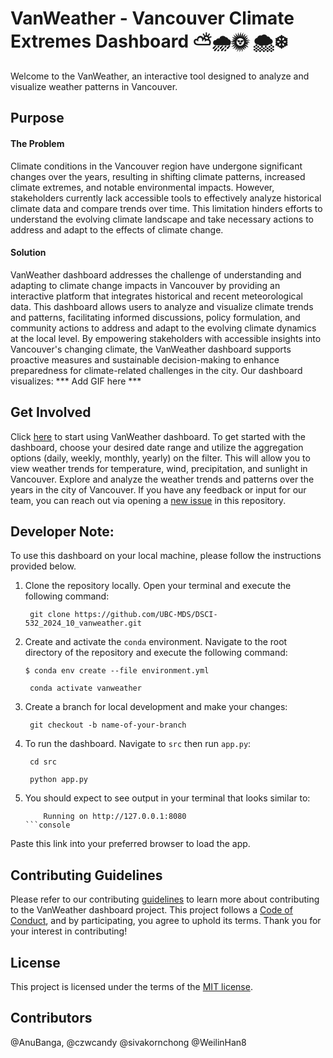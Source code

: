 # VanWeather - Vancouver Climate Extremes Dashboard ⛅🌧️🌞 🌨️❄️

Welcome to the VanWeather, an interactive tool designed to analyze and visualize weather patterns in Vancouver.
## Purpose 

#### The Problem
Climate conditions in the Vancouver region have undergone significant changes over the years, resulting in shifting climate patterns, increased climate extremes, and notable environmental impacts. However, stakeholders currently lack accessible tools to effectively analyze historical climate data and compare trends over time. This limitation hinders efforts to understand the evolving climate landscape and take necessary actions to address and adapt to the effects of climate change.

#### Solution
VanWeather dashboard addresses the challenge of understanding and adapting to climate change impacts in Vancouver by providing an interactive platform that integrates historical and recent meteorological data. This dashboard allows users to analyze and visualize climate trends and patterns, facilitating informed discussions, policy formulation, and community actions to address and adapt to the evolving climate dynamics at the local level. By empowering stakeholders with accessible insights into Vancouver's changing climate, the VanWeather dashboard supports proactive measures and sustainable decision-making to enhance preparedness for climate-related challenges in the city.
Our dashboard visualizes: *** Add GIF here ***

## Get Involved
Click [here](https://dsci-532-2024-10-vanweather.onrender.com/) to start using VanWeather dashboard.
To get started with the dashboard, choose your desired date range and utilize the aggregation options (daily, weekly, monthly, yearly) on the filter. This will allow you to view weather trends for temperature, wind, precipitation, and sunlight in Vancouver. Explore and analyze the weather trends and patterns over the years in the city of Vancouver.
If you have any feedback or input for our team, you can reach out via opening a [new issue](https://github.com/UBC-MDS/DSCI-532_2024_10_vanweather/issues/new) in this repository.

## Developer Note:
To use this dashboard on your local machine, please follow the instructions provided below.
1. Clone the repository locally. Open your terminal and execute the following command:

    ```console
     git clone https://github.com/UBC-MDS/DSCI-532_2024_10_vanweather.git
    ```

2. Create and activate the `conda` environment. Navigate to the root directory of the repository and execute the following command:
    ```console
    $ conda env create --file environment.yml
    ```

    ```console
     conda activate vanweather
    ```

3. Create a branch for local development and make your changes:

    ```console
     git checkout -b name-of-your-branch
    ```

4. To run the dashboard. Navigate to `src` then run `app.py`: 

    ```console
     cd src
    ```
    ```console
     python app.py
    ```
5. You should expect to see output in your terminal that looks similar to:
    ```console
        Running on http://127.0.0.1:8080
    ```console

Paste this link into your preferred browser to load the app.

## Contributing Guidelines
Please refer to our contributing [guidelines](https://github.com/UBC-MDS/DSCI-532_2024_10_vanweather/blob/main/CONTRIBUTING.md) to learn more about contributing to the VanWeather dashboard project. This project follows a [Code of Conduct](https://github.com/UBC-MDS/DSCI-532_2024_10_vanweather/blob/main/CODE_OF_CONDUCT.md), and by participating, you agree to uphold its terms. Thank you for your interest in contributing!

## License
This project is licensed under the terms of the [MIT license](https://github.com/UBC-MDS/DSCI-532_2024_10_vanweather/blob/main/LICENSE).

## Contributors
@AnuBanga, @czwcandy @sivakornchong @WeilinHan8